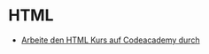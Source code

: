 # HTML

* [Arbeite den HTML Kurs auf Codeacademy durch](https://www.codecademy.com/learn/learn-html)
